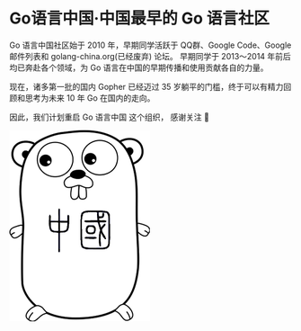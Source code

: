 # Go语言中国·中国最早的 Go 语言社区

Go 语言中国社区始于 2010 年，早期同学活跃于 QQ群、Google Code、Google邮件列表和 golang-china.org(已经废弃) 论坛。 早期同学于 2013～2014 年前后均已奔赴各个领域，为 Go 语言在中国的早期传播和使用贡献各自的力量。

现在，诸多第一批的国内 Gopher 已经迈过 35 岁躺平的门槛，终于可以有精力回顾和思考为未来 10 年 Go 在国内的走向。

因此，我们计划重启 Go 语言中国 这个组织， 感谢关注 🙏

![](logo.png)
